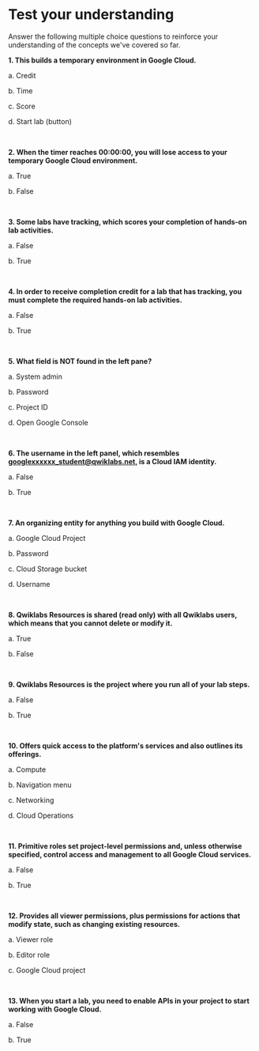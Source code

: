 # Test your understanding

Answer the following multiple choice questions to reinforce your understanding of the concepts we've covered so far.


**1. This builds a temporary environment in Google Cloud.**

a. Credit

b. Time

c. Score

d. Start lab (button)

<br/>

**2. When the timer reaches 00:00:00, you will lose access to your temporary Google Cloud environment.**

a. True

b. False

<br/>

**3. Some labs have tracking, which scores your completion of hands-on lab activities.**

a. False

b. True

<br/>

**4. In order to receive completion credit for a lab that has tracking, you must complete the required hands-on lab activities.**

a. False

b. True

<br/>

**5. What field is NOT found in the left pane?**

a. System admin

b. Password

c. Project ID

d. Open Google Console

<br/>

**6. The username in the left panel, which resembles googlexxxxxx_student@qwiklabs.net, is a Cloud IAM identity.**

a. False

b. True

<br/>

**7. An organizing entity for anything you build with Google Cloud.**

a. Google Cloud Project

b. Password

c. Cloud Storage bucket

d. Username

<br/>

**8. Qwiklabs Resources is shared (read only) with all Qwiklabs users, which means that you cannot delete or modify it.**

a. True

b. False

<br/>

**9. Qwiklabs Resources is the project where you run all of your lab steps.**

a. False

b. True

<br/>

**10. Offers quick access to the platform's services and also outlines its offerings.**

a. Compute

b. Navigation menu

c. Networking

d. Cloud Operations

<br/>

**11. Primitive roles set project-level permissions and, unless otherwise specified, control access and management to all Google Cloud services.**

a. False

b. True

<br/>

**12. Provides all viewer permissions, plus permissions for actions that modify state, such as changing existing resources.**

a. Viewer role

b. Editor role

c. Google Cloud project

<br/>

**13. When you start a lab, you need to enable APIs in your project to start working with Google Cloud.**

a. False

b. True



